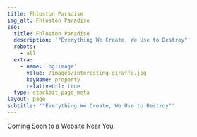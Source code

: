 ```yaml
---
title: Fhloston Paradise
img_alt: Fhloston Paradise
seo:
  title: Fhloston Paradise
  description: '"Everything We Create, We Use to Destroy"'
  robots:
    - all
  extra:
    - name: 'og:image'
      value: /images/interesting-giraffe.jpg
      keyName: property
      relativeUrl: true
  type: stackbit_page_meta
layout: page
subtitle: '"Everything We Create, We Use to Destroy"'
---
```

Coming Soon to a Website Near You.
